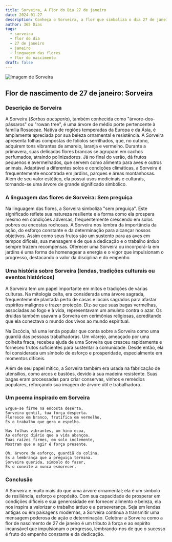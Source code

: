 ```yaml
---
title: Sorveira, A Flor do Dia 27 de janeiro
date: 2024-01-27
description: Conheça o Sorveira, a flor que simboliza o dia 27 de janeiro e seu significado 'Sem preguiça'. Explore a beleza e o simbolismo desta flor encantadora.
author: 365 Dias
tags:
  - sorveira
  - flor do dia
  - 27 de janeiro
  - janeiro
  - linguagem das flores
  - flor do nascimento
draft: false
---
```


![Imagem de Sorveira](https://cdn.pixabay.com/photo/2013/12/09/12/21/mountain-ash-225903_640.jpg#center)


## Flor de nascimento de 27 de janeiro: Sorveira

### Descrição de Sorveira

A Sorveira (_Sorbus aucuparia_), também conhecida como "árvore-dos-pássaros" ou "rowan tree", é uma árvore de médio porte pertencente à família Rosaceae. Nativa de regiões temperadas da Europa e da Ásia, é amplamente apreciada por sua beleza ornamental e resistência. A Sorveira apresenta folhas compostas de folíolos serrilhados, que, no outono, adquirem tons vibrantes de amarelo, laranja e vermelho. Durante a primavera, suas delicadas flores brancas se agrupam em cachos perfumados, atraindo polinizadores. Já no final do verão, dá frutos pequenos e avermelhados, que servem como alimento para aves e outros animais. Adaptável a diferentes solos e condições climáticas, a Sorveira é frequentemente encontrada em jardins, parques e áreas montanhosas. Além de seu valor estético, ela possui usos medicinais e culturais, tornando-se uma árvore de grande significado simbólico.

### A linguagem das flores de Sorveira: Sem preguiça

Na linguagem das flores, a Sorveira simboliza "sem preguiça". Este significado reflete sua natureza resiliente e a forma como ela prospera mesmo em condições adversas, frequentemente crescendo em solos pobres ou encostas rochosas. A Sorveira nos lembra da importância da ação, do esforço constante e da determinação para alcançar nossos objetivos. Assim como seus frutos são um sustento para as aves em tempos difíceis, sua mensagem é de que a dedicação e o trabalho árduo sempre trazem recompensas. Oferecer uma Sorveira ou incorporá-la em jardins é uma forma de homenagear a energia e o vigor que impulsionam o progresso, destacando o valor da disciplina e do empenho.

### Uma história sobre Sorveira (lendas, tradições culturais ou eventos históricos)

A Sorveira tem um papel importante em mitos e tradições de várias culturas. Na mitologia celta, era considerada uma árvore sagrada, frequentemente plantada perto de casas e locais sagrados para afastar espíritos malignos e trazer proteção. Diz-se que suas bagas vermelhas, associadas ao fogo e à vida, representavam um amuleto contra o azar. Os druidas também usavam a Sorveira em cerimônias religiosas, acreditando que ela conectava o mundo dos vivos ao mundo espiritual.

Na Escócia, há uma lenda popular que conta sobre a Sorveira como uma guardiã das pessoas trabalhadoras. Um vilarejo, ameaçado por uma colheita fraca, recebeu ajuda de uma Sorveira que cresceu rapidamente e forneceu frutos suficientes para sustentar a comunidade. Desde então, ela foi considerada um símbolo de esforço e prosperidade, especialmente em momentos difíceis.

Além de seu papel mítico, a Sorveira também era usada na fabricação de utensílios, como arcos e bastões, devido à sua madeira resistente. Suas bagas eram processadas para criar conservas, vinhos e remédios populares, reforçando sua imagem de árvore útil e trabalhadora.

### Um poema inspirado em Sorveira

```
Ergue-se firme na encosta deserta,  
Sorveira gentil, tua força desperta.  
Floresce em branco, frutifica em vermelho,  
És o trabalho que gera o espelho.  

Nas folhas vibrantes, um hino ecoa,  
Ao esforço diário que a vida abençoa.  
Tuas raízes firmes, em solo inclemente,  
Mostram que o agir é força presente.  

Oh, árvore do esforço, guardiã da colina,  
És a lembrança que a preguiça termina.  
Sorveira querida, símbolo do fazer,  
És o convite a nunca esmorecer.
```

### Conclusão

A Sorveira é muito mais do que uma árvore ornamental; ela é um símbolo de resiliência, esforço e propósito. Com sua capacidade de prosperar em condições difíceis e sua generosidade em fornecer alimento e beleza, ela nos inspira a valorizar o trabalho árduo e a perseverança. Seja em lendas antigas ou em paisagens modernas, a Sorveira continua a transmitir uma mensagem poderosa de ação e determinação. Celebrar a Sorveira como a flor de nascimento de 27 de janeiro é um tributo à força e ao espírito incansável que impulsionam o progresso, lembrando-nos de que o sucesso é fruto do empenho constante e da dedicação.